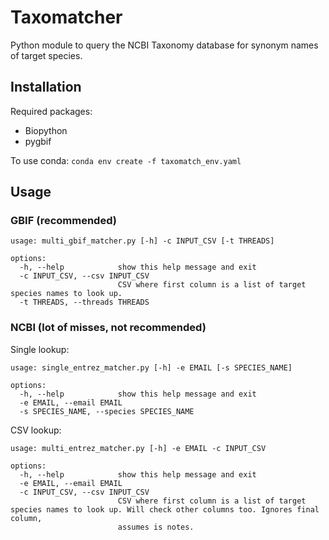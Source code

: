 # Taxomatcher
Python module to query the NCBI Taxonomy database for synonym names of target species.

## Installation
Required packages:
- Biopython
- pygbif

To use conda:
`conda env create -f taxomatch_env.yaml`

## Usage

### GBIF (recommended)
```$ python taxomatcher/multi_gbif_matcher.py -h
usage: multi_gbif_matcher.py [-h] -c INPUT_CSV [-t THREADS]

options:
  -h, --help            show this help message and exit
  -c INPUT_CSV, --csv INPUT_CSV
                        CSV where first column is a list of target species names to look up.
  -t THREADS, --threads THREADS
```

### NCBI (lot of misses, not recommended)
Single lookup:
```$ python taxomatcher/single_entrez_matcher.py -h
usage: single_entrez_matcher.py [-h] -e EMAIL [-s SPECIES_NAME]

options:
  -h, --help            show this help message and exit
  -e EMAIL, --email EMAIL
  -s SPECIES_NAME, --species SPECIES_NAME
```

CSV lookup:
```$ python taxomatcher/multi_entrez_matcher.py -h
usage: multi_entrez_matcher.py [-h] -e EMAIL -c INPUT_CSV

options:
  -h, --help            show this help message and exit
  -e EMAIL, --email EMAIL
  -c INPUT_CSV, --csv INPUT_CSV
                        CSV where first column is a list of target species names to look up. Will check other columns too. Ignores final column,
                        assumes is notes.
```

